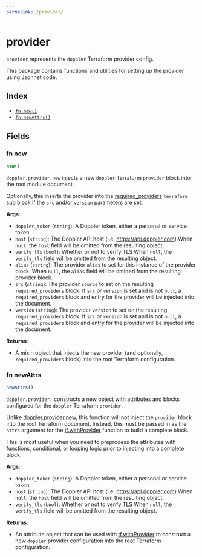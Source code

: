```yaml
---
permalink: /provider/
---
```


# provider

`provider` represents the `doppler` Terraform provider config.



This package contains functions and utilities for setting up the provider using Jsonnet code.


## Index

* [`fn new()`](#fn-new)
* [`fn newAttrs()`](#fn-newattrs)

## Fields

### fn new

```ts
new()
```


`doppler.provider.new` injects a new `doppler` Terraform `provider`
block into the root module document.

Optionally, this inserts the provider into the
[required_providers](https://developer.hashicorp.com/terraform/language/providers/requirements) `terraform` sub block if
the `src` and/or `version` parameters are set.

**Args**:
  - `doppler_token` (`string`): A Doppler token, either a personal or service token
  - `host` (`string`): The Doppler API host (i.e. https://api.doppler.com) When `null`, the `host` field will be omitted from the resulting object.
  - `verify_tls` (`bool`): Whether or not to verify TLS When `null`, the `verify_tls` field will be omitted from the resulting object.
  - `alias` (`string`): The provider `alias` to set for this instance of the provider block. When `null`, the `alias`
  field will be omitted from the resulting provider block.
  - `src` (`string`): The provider `source` to set on the resulting `required_providers` block. If `src` or `version` is
  set and is not `null`, a `required_providers` block and entry for the provider will be injected into the document.
  - `version` (`string`): The provider `version` to set on the resulting `required_providers` block. If `src` or
  `version` is set and is not `null`, a `required_providers` block and entry for the provider will be injected into the
  document.


**Returns**:
- A mixin object that injects the new provider (and optionally, `required_providers` block) into the root Terraform configuration.


### fn newAttrs

```ts
newAttrs()
```


`doppler.provider.` constructs a new object with attributes and blocks configured for the `doppler`
Terraform `provider`.

Unlike [doppler.provider.new](#fn-dopplernew), this function will not inject the `provider`
block into the root Terraform document. Instead, this must be passed in as the `attrs` argument for the
[tf.withProvider](https://github.com/tf-libsonnet/core/tree/main/docs#fn-withprovider) function to build a complete block.

This is most useful when you need to preprocess the attributes with functions, conditional, or looping logic prior to
injecting into a complete block.

**Args**:
  - `doppler_token` (`string`): A Doppler token, either a personal or service token
  - `host` (`string`): The Doppler API host (i.e. https://api.doppler.com) When `null`, the `host` field will be omitted from the resulting object.
  - `verify_tls` (`bool`): Whether or not to verify TLS When `null`, the `verify_tls` field will be omitted from the resulting object.

**Returns**:
  - An attribute object that can be used with [tf.withProvider](https://github.com/tf-libsonnet/core/tree/main/docs#fn-withprovider) to construct a new `doppler` provider
  configuration into the root Terraform configuration.
